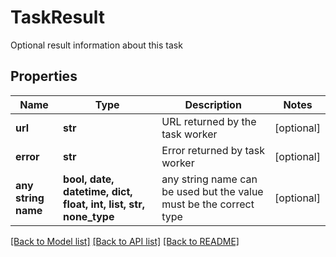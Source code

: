 # TaskResult

Optional result information about this task

## Properties
Name | Type | Description | Notes
------------ | ------------- | ------------- | -------------
**url** | **str** | URL returned by the task worker | [optional] 
**error** | **str** | Error returned by task worker | [optional] 
**any string name** | **bool, date, datetime, dict, float, int, list, str, none_type** | any string name can be used but the value must be the correct type | [optional]

[[Back to Model list]](../README.md#documentation-for-models) [[Back to API list]](../README.md#documentation-for-api-endpoints) [[Back to README]](../README.md)


